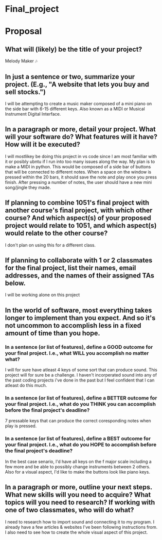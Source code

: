 # Final_project 


# Proposal

## What will (likely) be the title of your project?

Melody Maker 🎶 

## In just a sentence or two, summarize your project. (E.g., "A website that lets you buy and sell stocks.")

I will be attempting to create a music maker composed of a mini piano on the side bar with 6-15 different keys. Also known as a MIDI or Musical Instrument Digital Interface. 


## In a paragraph or more, detail your project. What will your software do? What features will it have? How will it be executed?

I will mostlikey be doing this project in vs code since I am most familiar with it or posibly ubntu if I run into too many issues along the way. My plan is to make a MIDI in python. This would be composed of a side bar of buttons that will be connected to different notes. When a space on the window is pressed within the 20 bars, it should save the note and play once you press finish. After pressing a number of notes, the user should have a new mini song/jingle they made. 

## If planning to combine 1051's final project with another course's final project, with which other course? And which aspect(s) of your proposed project would relate to 1051, and which aspect(s) would relate to the other course?

I don't plan on using this for a different class. 

## If planning to collaborate with 1 or 2 classmates for the final project, list their names, email addresses, and the names of their assigned TAs below.

I will be working alone on this project 

## In the world of software, most everything takes longer to implement than you expect. And so it's not uncommon to accomplish less in a fixed amount of time than you hope.


### In a sentence (or list of features), define a GOOD outcome for your final project. I.e., what WILL you accomplish no matter what?

I will for sure have atleast 4 keys of some sort that can produce sound. This project will for sure be a challenge. I haven't incorperated sound into any of the past coding projects i've done in the past but I feel confident that I can atleast do this much. 

### In a sentence (or list of features), define a BETTER outcome for your final project. I.e., what do you THINK you can accomplish before the final project's deadline?

7 pressable keys that can produce the correct coresponding notes when play is pressed. 

### In a sentence (or list of features), define a BEST outcome for your final project. I.e., what do you HOPE to accomplish before the final project's deadline?

In the best case senario, I'd have all keys on the f major scale including a few more and be able to possibly change instruments between 2 others. Also for a visual aspect, I'd like to make the buttons look like piano keys. 

## In a paragraph or more, outline your next steps. What new skills will you need to acquire? What topics will you need to research? If working with one of two classmates, who will do what?

I need to research how to import sound and connecting it to my program. I already have a few articles & websites I've been following instructions from. I also need to see how to create the whole visual aspect of this project.

